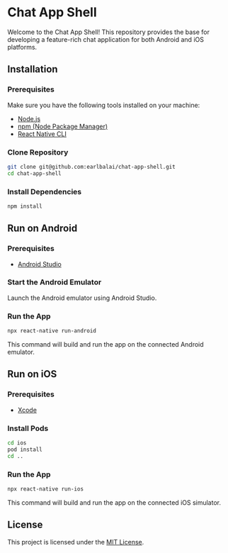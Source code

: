 # Chat App Shell

Welcome to the Chat App Shell! This repository provides the base for developing a feature-rich chat application for both Android and iOS platforms.

## Installation

### Prerequisites

Make sure you have the following tools installed on your machine:

- [Node.js](https://nodejs.org/)
- [npm (Node Package Manager)](https://www.npmjs.com/)
- [React Native CLI](https://reactnative.dev/docs/environment-setup)

### Clone Repository

```bash
git clone git@github.com:earlbalai/chat-app-shell.git
cd chat-app-shell
```

### Install Dependencies

```bash
npm install
```

## Run on Android

### Prerequisites

- [Android Studio](https://developer.android.com/studio)

### Start the Android Emulator

Launch the Android emulator using Android Studio.

### Run the App

```bash
npx react-native run-android
```

This command will build and run the app on the connected Android emulator.

## Run on iOS

### Prerequisites

- [Xcode](https://developer.apple.com/xcode/)

### Install Pods

```bash
cd ios
pod install
cd ..
```

### Run the App

```bash
npx react-native run-ios
```

This command will build and run the app on the connected iOS simulator.

## License

This project is licensed under the [MIT License](LICENSE).
```
